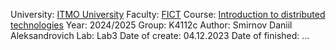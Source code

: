 University: [ITMO University](https://itmo.ru/ru/)
Faculty: [FICT](https://fict.itmo.ru)
Course: [Introduction to distributed technologies](https://github.com/itmo-ict-faculty/introduction-to-distributed-technologies)
Year: 2024/2025
Group: K4112c
Author: Smirnov Daniil Aleksandrovich
Lab: Lab3
Date of create: 04.12.2023
Date of finished: ...
